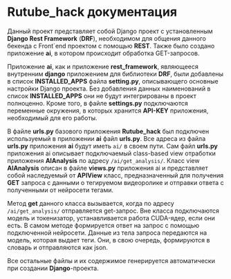 # Rutube_hack документация
Данный проект представляет собой Django проект с установленным **Django Rest Framework** (**DRF**), необходимом для общения данного бекенда с Front`end проектом с помощью **REST**.
Также было создано приложение **ai**, в котором происходит обработка GET-запросов.

Приложение **ai**, как и приложение **rest_framework**, являющееся внутренним **django** приложением для библиотеки **DRF**, были добавлены в список **INSTALLED_APPS** файла **setting.py**, описывающего основные настройки Django проекта. Без добавления данных наименований в список **INSTALLED_APPS** они не будут интегрированы в проект полноценно. Кроме того, в файле **settings.py** подключаются переменные окружения, в которых хранится **API-KEY** приложения, необходимый для его работы.

В файле **urls.py** базового приложения **Rutube_hack** был подключен используемый в приложении **ai** файл **urls.py**. Все адреса из файла **urls.py** приложения **ai** будут иметь ```ai/``` в своем пути. Сам файл **urls.py** приложения ai описывает подключаемый class-based view отработки приложения **AIAnalysis** по адресу ```/ai/get_analysis/```. 
Класс view **AIAnalysis** описан в файле **views.py** приложения ai и представляет собой наследуемый от **APIView** класс, предназначенный для получения **GET** запроса с данными о тегируемом видеоролике и отправки ответа с полученными от нейросети тегами.

Метод **get** данного класса вызывается, когда по адресу ```/ai/get_analysis/``` отправляется get-запрос. Вне класса подключаются модель и токенизатор, устанавливается работа CUDA-ядер, если они есть. В самом методе формируется ответ на запрос с помощью подключенной нейросети. Данные из тела запроса передаются на модель, которая выдает теги. Они, в свою очередь, формируются в словарь и отправляются как json.

Все остальные файлы и их содержимое генерируется автоматически при создании **Django**-проекта.
